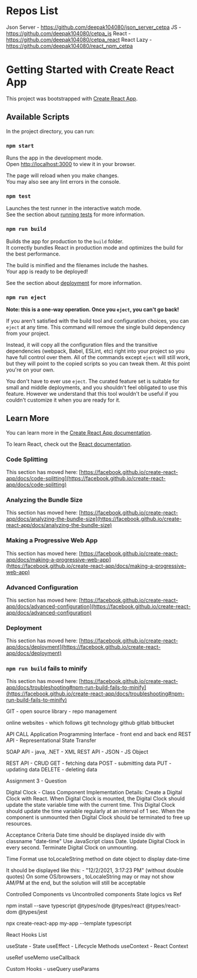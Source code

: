 # Repos List
Json Server - https://github.com/deepak104080/json_server_cetpa
JS - https://github.com/deepak104080/cetpa_js
React - https://github.com/deepak104080/cetpa_react
React Lazy - https://github.com/deepak104080/react_npm_cetpa


# Getting Started with Create React App

This project was bootstrapped with [Create React App](https://github.com/facebook/create-react-app).

## Available Scripts

In the project directory, you can run:

### `npm start`

Runs the app in the development mode.\
Open [http://localhost:3000](http://localhost:3000) to view it in your browser.

The page will reload when you make changes.\
You may also see any lint errors in the console.

### `npm test`

Launches the test runner in the interactive watch mode.\
See the section about [running tests](https://facebook.github.io/create-react-app/docs/running-tests) for more information.

### `npm run build`

Builds the app for production to the `build` folder.\
It correctly bundles React in production mode and optimizes the build for the best performance.

The build is minified and the filenames include the hashes.\
Your app is ready to be deployed!

See the section about [deployment](https://facebook.github.io/create-react-app/docs/deployment) for more information.

### `npm run eject`

**Note: this is a one-way operation. Once you `eject`, you can't go back!**

If you aren't satisfied with the build tool and configuration choices, you can `eject` at any time. This command will remove the single build dependency from your project.

Instead, it will copy all the configuration files and the transitive dependencies (webpack, Babel, ESLint, etc) right into your project so you have full control over them. All of the commands except `eject` will still work, but they will point to the copied scripts so you can tweak them. At this point you're on your own.

You don't have to ever use `eject`. The curated feature set is suitable for small and middle deployments, and you shouldn't feel obligated to use this feature. However we understand that this tool wouldn't be useful if you couldn't customize it when you are ready for it.

## Learn More

You can learn more in the [Create React App documentation](https://facebook.github.io/create-react-app/docs/getting-started).

To learn React, check out the [React documentation](https://reactjs.org/).

### Code Splitting

This section has moved here: [https://facebook.github.io/create-react-app/docs/code-splitting](https://facebook.github.io/create-react-app/docs/code-splitting)

### Analyzing the Bundle Size

This section has moved here: [https://facebook.github.io/create-react-app/docs/analyzing-the-bundle-size](https://facebook.github.io/create-react-app/docs/analyzing-the-bundle-size)

### Making a Progressive Web App

This section has moved here: [https://facebook.github.io/create-react-app/docs/making-a-progressive-web-app](https://facebook.github.io/create-react-app/docs/making-a-progressive-web-app)

### Advanced Configuration

This section has moved here: [https://facebook.github.io/create-react-app/docs/advanced-configuration](https://facebook.github.io/create-react-app/docs/advanced-configuration)

### Deployment

This section has moved here: [https://facebook.github.io/create-react-app/docs/deployment](https://facebook.github.io/create-react-app/docs/deployment)

### `npm run build` fails to minify

This section has moved here: [https://facebook.github.io/create-react-app/docs/troubleshooting#npm-run-build-fails-to-minify](https://facebook.github.io/create-react-app/docs/troubleshooting#npm-run-build-fails-to-minify)





GIT - open source library - repo management


online websites - which follows git technology
github
gitlab
bitbucket





API CALL
Application Programming Interface - front end and back end
REST API - Representational State Transfer

SOAP API - java, .NET - XML
REST API - JSON - JS Object

REST API - CRUD
GET - fetching data
POST - submitting data
PUT - updating data
DELETE - deleting data





Assignment 3 - Question

Digital Clock - Class Component
Implementation Details:
Create a Digital Clock with React.
When Digital Clock is mounted, the Digital Clock should update the state variable time with the current time.
This Digital Clock should update the time variable regularly at an interval of 1 sec.
When the component is unmounted then Digital Clock should be terminated to free up resources.



Acceptance Criteria
Date time should be displayed inside div with classname "date-time"
Use JavaScript class Date.
Update Digital Clock in every second.
Terminate Digital Clock on unmounting.


Time Format
use toLocaleString method on date object to display date-time


It should be displayed like this: - "12/2/2021, 3:17:23 PM" (without double quotes)
On some OS/browsers , toLocaleString may or may not show AM/PM at the end, but the solution will still be acceptable








Controlled Components vs Uncontrolled components
State logics vs Ref



npm install --save typescript @types/node @types/react @types/react-dom @types/jest

npx create-react-app my-app --template typescript


React Hooks List


useState - State 
useEffect - Lifecycle Methods
useContext - React Context


useRef
useMemo
useCallback


Custom Hooks - 
useQuery
useParams